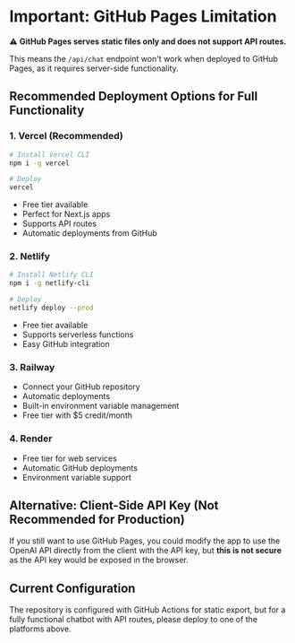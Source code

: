 # Important: GitHub Pages Limitation

⚠️ **GitHub Pages serves static files only and does not support API routes.**

This means the `/api/chat` endpoint won't work when deployed to GitHub Pages, as it requires server-side functionality.

## Recommended Deployment Options for Full Functionality

### 1. **Vercel (Recommended)**
```bash
# Install Vercel CLI
npm i -g vercel

# Deploy
vercel
```
- Free tier available
- Perfect for Next.js apps
- Supports API routes
- Automatic deployments from GitHub

### 2. **Netlify**
```bash
# Install Netlify CLI
npm i -g netlify-cli

# Deploy
netlify deploy --prod
```
- Free tier available
- Supports serverless functions
- Easy GitHub integration

### 3. **Railway**
- Connect your GitHub repository
- Automatic deployments
- Built-in environment variable management
- Free tier with $5 credit/month

### 4. **Render**
- Free tier for web services
- Automatic GitHub deployments
- Environment variable support

## Alternative: Client-Side API Key (Not Recommended for Production)

If you still want to use GitHub Pages, you could modify the app to use the OpenAI API directly from the client with the API key, but **this is not secure** as the API key would be exposed in the browser.

## Current Configuration

The repository is configured with GitHub Actions for static export, but for a fully functional chatbot with API routes, please deploy to one of the platforms above.